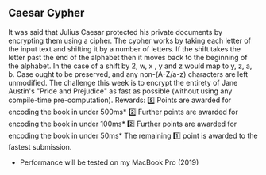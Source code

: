 ## Caesar Cypher

It was said that Julius Caesar protected his private documents by encrypting them using a cipher. The cypher works by taking each letter of the input text and shifting it by a number of letters. If the shift takes the letter past the end of the alphabet then it moves back to the beginning of the alphabet. In the case of a shift by 2, w, x , y and z would map to y, z, a, b. Case ought to be preserved, and any non-(A-Z/a-z) characters are left unmodified.
The challenge this week is to encrypt the entirety of Jane Austin's "Pride and Prejudice" as fast as possible (without using any compile-time pre-computation).
Rewards:
:five: Points are awarded for encoding the book in under 500ms*
:two: Further points are awarded for encoding the book in under 100ms*
:two: Further points are awarded for encoding the book in under 50ms\*
The remaining :one: point is awarded to the fastest submission.

- Performance will be tested on my MacBook Pro (2019)
